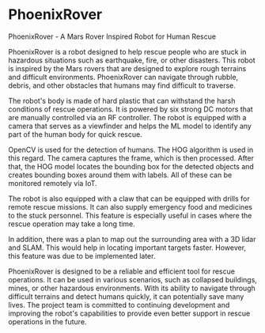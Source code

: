 # PhoenixRover
PhoenixRover - A Mars Rover Inspired Robot for Human Rescue

PhoenixRover is a robot designed to help rescue people who are stuck in hazardous situations such as earthquake, fire, or other disasters. This robot is inspired by the Mars rovers that are designed to explore rough terrains and difficult environments. PhoenixRover can navigate through rubble, debris, and other obstacles that humans may find difficult to traverse.

The robot's body is made of hard plastic that can withstand the harsh conditions of rescue operations. It is powered by six strong DC motors that are manually controlled via an RF controller. The robot is equipped with a camera that serves as a viewfinder and helps the ML model to identify any part of the human body for quick rescue.

OpenCV is used for the detection of humans. The HOG algorithm is used in this regard. The camera captures the frame, which is then processed. After that, the HOG model locates the bounding box for the detected objects and creates bounding boxes around them with labels. All of these can be monitored remotely via IoT.

The robot is also equipped with a claw that can be equipped with drills for remote rescue missions. It can also supply emergency food and medicines to the stuck personnel. This feature is especially useful in cases where the rescue operation may take a long time.

In addition, there was a plan to map out the surrounding area with a 3D lidar and SLAM. This would help in locating important targets faster. However, this feature was due to be implemented later.

PhoenixRover is designed to be a reliable and efficient tool for rescue operations. It can be used in various scenarios, such as collapsed buildings, mines, or other hazardous environments. With its ability to navigate through difficult terrains and detect humans quickly, it can potentially save many lives. The project team is committed to continuing development and improving the robot's capabilities to provide even better support in rescue operations in the future.
